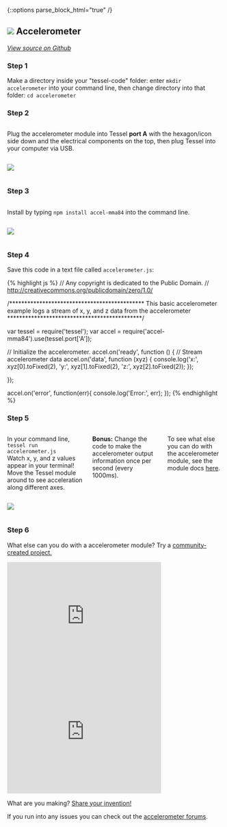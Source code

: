 {::options parse_block_html="true" /}

## <img class="constrain-sm" src="https://s3.amazonaws.com/technicalmachine-assets/fre+assets/modules/accelerometer.png"> Accelerometer

[<i class="fa fa-github"> View source on Github</i>](https://github.com/tessel/accel-mma84)

### Step 1

Make a directory inside your "tessel-code" folder: enter `mkdir accelerometer` into your command line, then change directory into that folder: `cd accelerometer`

### Step 2

<div class="row">
<div class="large-6 columns">

Plug the accelerometer module into Tessel **port A** with the hexagon/icon side down and the electrical components on the top, then plug Tessel into your computer via USB.

</div>
<div class="large-6 columns">

![](https://s3.amazonaws.com/technicalmachine-assets/fre+assets/modules_plugged/accelerometer.jpeg)

</div>
</div>

### Step 3

<div class="row">
<div class="large-6 columns">

Install by typing `npm install accel-mma84` into the command line.

</div>
<div class="large-6 columns">

![](https://s3.amazonaws.com/technicalmachine-assets/fre+assets/modules_corners/accelerometer.jpg)

</div>
</div>

### Step 4

Save this code in a text file called `accelerometer.js`:

{% highlight js %}
// Any copyright is dedicated to the Public Domain.
// http://creativecommons.org/publicdomain/zero/1.0/

/*********************************************
This basic accelerometer example logs a stream
of x, y, and z data from the accelerometer
*********************************************/

var tessel = require('tessel');
var accel = require('accel-mma84').use(tessel.port['A']);

// Initialize the accelerometer.
accel.on('ready', function () {
// Stream accelerometer data
accel.on('data', function (xyz) {
  console.log('x:', xyz[0].toFixed(2),
    'y:', xyz[1].toFixed(2),
    'z:', xyz[2].toFixed(2));
});

});

accel.on('error', function(err){
  console.log('Error:', err);
});
{% endhighlight %}

### Step 5

<div class="row">
<div class="large-6 columns">

In your command line, `tessel run accelerometer.js`  
 Watch x, y, and z values appear in your terminal! Move the Tessel module around to see acceleration along different axes.  

**Bonus:** Change the code to make the accelerometer output information once per second (every 1000ms).  

To see what else you can do with the accelerometer module, see the module docs [here](https://github.com/tessel/accel-mma84).

</div>
<div class="large-6 columns">

![](https://s3.amazonaws.com/technicalmachine-assets/fre+assets/gifs/accelerometer.gif)

</div>
</div>

### Step 6

What else can you do with a accelerometer module? Try a [community-created project.](http://tessel.io/projects)

<div class="row">
<div class="large-6 columns left">
<iframe frameborder="0" height="270" scrolling="no" src="http://tessel.hackster.io/rickyrobinett/a-sleep-tracker-for-your-dog-using-tessel-and-twilio/embed" width="360"></iframe>
</div>
<div class="large-6 columns left">
<iframe frameborder="0" height="270" scrolling="no" src="http://tessel.hackster.io/svdockum/tesselneobullseyelevel/embed" width="360"></iframe>
</div>
</div>

What are you making? [Share your invention!](http://tessel.hackster.io/)

If you run into any issues you can check out the [accelerometer forums](http://forums.tessel.io/category/accelerometer).
